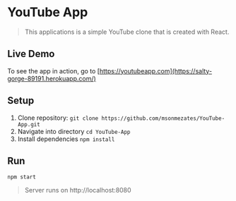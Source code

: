 # YouTube App

> This applications is a simple YouTube clone that is created with React.

## Live Demo

To see the app in action, go to [https://youtubeapp.com](https://salty-gorge-89191.herokuapp.com/)

## Setup

1.  Clone repository: `git clone https://github.com/msonmezates/YouTube-App.git`
2.  Navigate into directory `cd YouTube-App`
3.  Install dependencies `npm install`

## Run

`npm start`

> Server runs on http://localhost:8080
